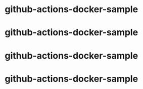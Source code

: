 # github-actions-docker-sample
# github-actions-docker-sample
# github-actions-docker-sample
# github-actions-docker-sample
